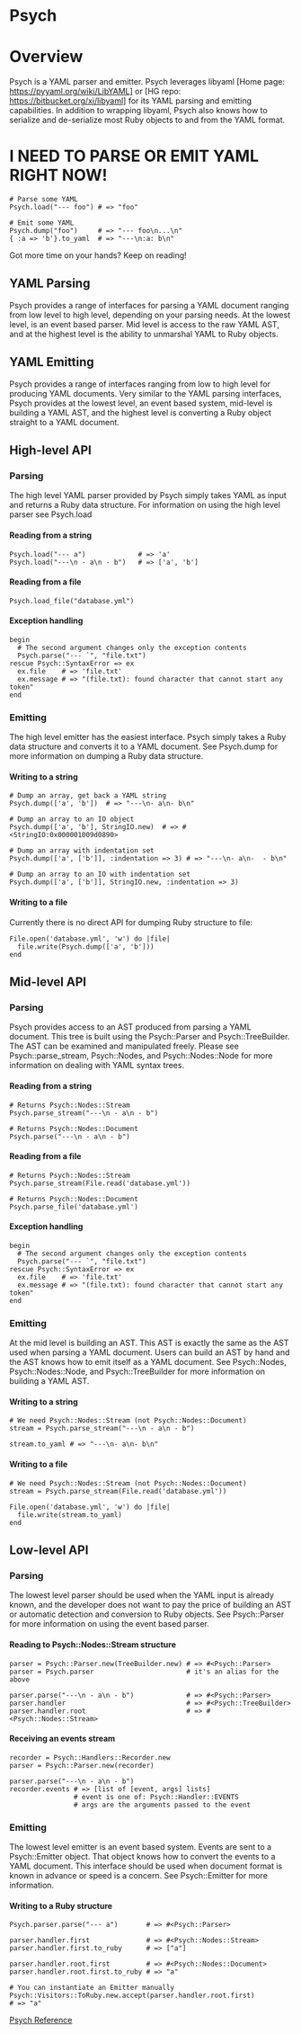 # Psych

# Overview

Psych is a YAML parser and emitter. Psych leverages libyaml [Home page:
https://pyyaml.org/wiki/LibYAML] or [HG repo:
https://bitbucket.org/xi/libyaml] for its YAML parsing and emitting
capabilities. In addition to wrapping libyaml, Psych also knows how to
serialize and de-serialize most Ruby objects to and from the YAML format.

# I NEED TO PARSE OR EMIT YAML RIGHT NOW!

    # Parse some YAML
    Psych.load("--- foo") # => "foo"

    # Emit some YAML
    Psych.dump("foo")     # => "--- foo\n...\n"
    { :a => 'b'}.to_yaml  # => "---\n:a: b\n"

Got more time on your hands?  Keep on reading!

## YAML Parsing

Psych provides a range of interfaces for parsing a YAML document ranging from
low level to high level, depending on your parsing needs.  At the lowest
level, is an event based parser.  Mid level is access to the raw YAML AST, and
at the highest level is the ability to unmarshal YAML to Ruby objects.

## YAML Emitting

Psych provides a range of interfaces ranging from low to high level for
producing YAML documents.  Very similar to the YAML parsing interfaces, Psych
provides at the lowest level, an event based system, mid-level is building a
YAML AST, and the highest level is converting a Ruby object straight to a YAML
document.

## High-level API

### Parsing

The high level YAML parser provided by Psych simply takes YAML as input and
returns a Ruby data structure.  For information on using the high level parser
see Psych.load

#### Reading from a string

    Psych.load("--- a")             # => 'a'
    Psych.load("---\n - a\n - b")   # => ['a', 'b']

#### Reading from a file

    Psych.load_file("database.yml")

#### Exception handling

    begin
      # The second argument changes only the exception contents
      Psych.parse("--- `", "file.txt")
    rescue Psych::SyntaxError => ex
      ex.file    # => 'file.txt'
      ex.message # => "(file.txt): found character that cannot start any token"
    end

### Emitting

The high level emitter has the easiest interface.  Psych simply takes a Ruby
data structure and converts it to a YAML document.  See Psych.dump for more
information on dumping a Ruby data structure.

#### Writing to a string

    # Dump an array, get back a YAML string
    Psych.dump(['a', 'b'])  # => "---\n- a\n- b\n"

    # Dump an array to an IO object
    Psych.dump(['a', 'b'], StringIO.new)  # => #<StringIO:0x000001009d0890>

    # Dump an array with indentation set
    Psych.dump(['a', ['b']], :indentation => 3) # => "---\n- a\n-  - b\n"

    # Dump an array to an IO with indentation set
    Psych.dump(['a', ['b']], StringIO.new, :indentation => 3)

#### Writing to a file

Currently there is no direct API for dumping Ruby structure to file:

    File.open('database.yml', 'w') do |file|
      file.write(Psych.dump(['a', 'b']))
    end

## Mid-level API

### Parsing

Psych provides access to an AST produced from parsing a YAML document.  This
tree is built using the Psych::Parser and Psych::TreeBuilder.  The AST can be
examined and manipulated freely.  Please see Psych::parse_stream,
Psych::Nodes, and Psych::Nodes::Node for more information on dealing with YAML
syntax trees.

#### Reading from a string

    # Returns Psych::Nodes::Stream
    Psych.parse_stream("---\n - a\n - b")

    # Returns Psych::Nodes::Document
    Psych.parse("---\n - a\n - b")

#### Reading from a file

    # Returns Psych::Nodes::Stream
    Psych.parse_stream(File.read('database.yml'))

    # Returns Psych::Nodes::Document
    Psych.parse_file('database.yml')

#### Exception handling

    begin
      # The second argument changes only the exception contents
      Psych.parse("--- `", "file.txt")
    rescue Psych::SyntaxError => ex
      ex.file    # => 'file.txt'
      ex.message # => "(file.txt): found character that cannot start any token"
    end

### Emitting

At the mid level is building an AST.  This AST is exactly the same as the AST
used when parsing a YAML document.  Users can build an AST by hand and the AST
knows how to emit itself as a YAML document.  See Psych::Nodes,
Psych::Nodes::Node, and Psych::TreeBuilder for more information on building a
YAML AST.

#### Writing to a string

    # We need Psych::Nodes::Stream (not Psych::Nodes::Document)
    stream = Psych.parse_stream("---\n - a\n - b")

    stream.to_yaml # => "---\n- a\n- b\n"

#### Writing to a file

    # We need Psych::Nodes::Stream (not Psych::Nodes::Document)
    stream = Psych.parse_stream(File.read('database.yml'))

    File.open('database.yml', 'w') do |file|
      file.write(stream.to_yaml)
    end

## Low-level API

### Parsing

The lowest level parser should be used when the YAML input is already known,
and the developer does not want to pay the price of building an AST or
automatic detection and conversion to Ruby objects.  See Psych::Parser for
more information on using the event based parser.

#### Reading to Psych::Nodes::Stream structure

    parser = Psych::Parser.new(TreeBuilder.new) # => #<Psych::Parser>
    parser = Psych.parser                       # it's an alias for the above

    parser.parse("---\n - a\n - b")             # => #<Psych::Parser>
    parser.handler                              # => #<Psych::TreeBuilder>
    parser.handler.root                         # => #<Psych::Nodes::Stream>

#### Receiving an events stream

    recorder = Psych::Handlers::Recorder.new
    parser = Psych::Parser.new(recorder)

    parser.parse("---\n - a\n - b")
    recorder.events # => [list of [event, args] lists]
                    # event is one of: Psych::Handler::EVENTS
                    # args are the arguments passed to the event

### Emitting

The lowest level emitter is an event based system.  Events are sent to a
Psych::Emitter object.  That object knows how to convert the events to a YAML
document.  This interface should be used when document format is known in
advance or speed is a concern.  See Psych::Emitter for more information.

#### Writing to a Ruby structure

    Psych.parser.parse("--- a")       # => #<Psych::Parser>

    parser.handler.first              # => #<Psych::Nodes::Stream>
    parser.handler.first.to_ruby      # => ["a"]

    parser.handler.root.first         # => #<Psych::Nodes::Document>
    parser.handler.root.first.to_ruby # => "a"

    # You can instantiate an Emitter manually
    Psych::Visitors::ToRuby.new.accept(parser.handler.root.first)
    # => "a"

[Psych Reference](https://ruby-doc.org/stdlib-2.6/libdoc/psych/rdoc/Psych.html)
